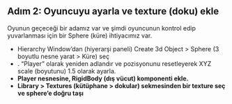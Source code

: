 ## Adım 2: Oyuncuyu ayarla ve texture (doku) ekle
Oyunun geçeceği bir adamız var ve şimdi oyuncunun kontrol edip yuvarlanması için bir Sphere (küre) ihtiyacımız var.

- Hierarchy Window’dan (hiyerarşi paneli) Create 3d Object > Sphere (3 boyutlu nesne yarat > Küre)  seç
- . “Player” olarak yeniden adlandır ve pozisyonunu resetleyerek XYZ scale (boyutunu) 1.5 olarak ayarla.
- **Player nesnesine, RigidBody (dış vücut) komponenti ekle.**
- **Library > Textures (kütüphane > dokular) sekmesinden bir texture seç ve sphere’e doğru taşı**
